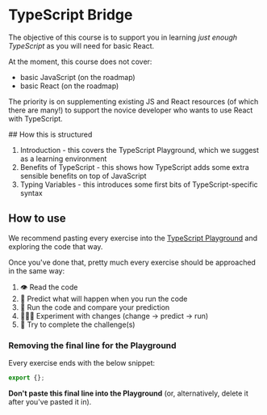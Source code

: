 # TypeScript Bridge

The objective of this course is to support you in learning _just enough TypeScript_ as you will need for basic React.

At the moment, this course does not cover:

- basic JavaScript (on the roadmap)
- basic React (on the roadmap)

The priority is on supplementing existing JS and React resources (of which there are many!) to support the novice developer who wants to use React with TypeScript.

## How this is structured

1. Introduction - this covers the TypeScript Playground, which we suggest as a learning environment
2. Benefits of TypeScript - this shows how TypeScript adds some extra sensible benefits on top of JavaScript
3. Typing Variables - this introduces some first bits of TypeScript-specific syntax

## How to use

We recommend pasting every exercise into the [TypeScript Playground](https://www.typescriptlang.org/play) and exploring the code that way.

Once you've done that, pretty much every exercise should be approached in the same way:

1. 👁️ Read the code
2. 🤔 Predict what will happen when you run the code
3. 👟 Run the code and compare your prediction
4. 👩🏽‍🔬 Experiment with changes (change -> predict -> run)
5. 🧠 Try to complete the challenge(s)

### Removing the final line for the Playground

Every exercise ends with the below snippet:

```ts
export {};
```

**Don't paste this final line into the Playground** (or, alternatively, delete it after you've pasted it in).
